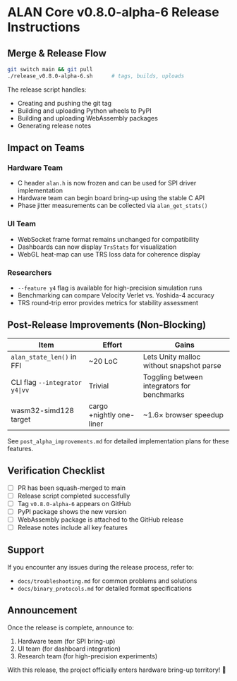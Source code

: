 # ALAN Core v0.8.0-alpha-6 Release Instructions

## Merge & Release Flow

```bash
git switch main && git pull
./release_v0.8.0-alpha-6.sh      # tags, builds, uploads
```

The release script handles:
- Creating and pushing the git tag
- Building and uploading Python wheels to PyPI
- Building and uploading WebAssembly packages
- Generating release notes

## Impact on Teams

### Hardware Team
- C header `alan.h` is now frozen and can be used for SPI driver implementation
- Hardware team can begin board bring-up using the stable C API
- Phase jitter measurements can be collected via `alan_get_stats()`

### UI Team
- WebSocket frame format remains unchanged for compatibility
- Dashboards can now display `TrsStats` for visualization
- WebGL heat-map can use TRS loss data for coherence display

### Researchers
- `--feature y4` flag is available for high-precision simulation runs
- Benchmarking can compare Velocity Verlet vs. Yoshida-4 accuracy
- TRS round-trip error provides metrics for stability assessment

## Post-Release Improvements (Non-Blocking)

| Item | Effort | Gains |
|------|--------|-------|
| `alan_state_len()` in FFI | ~20 LoC | Lets Unity malloc without snapshot parse |
| CLI flag `--integrator y4\|vv` | Trivial | Toggling between integrators for benchmarks |
| wasm32-simd128 target | cargo +nightly one-liner | ~1.6× browser speedup |

See `post_alpha_improvements.md` for detailed implementation plans for these features.

## Verification Checklist

- [ ] PR has been squash-merged to main
- [ ] Release script completed successfully
- [ ] Tag `v0.8.0-alpha-6` appears on GitHub
- [ ] PyPI package shows the new version
- [ ] WebAssembly package is attached to the GitHub release
- [ ] Release notes include all key features

## Support

If you encounter any issues during the release process, refer to:
- `docs/troubleshooting.md` for common problems and solutions
- `docs/binary_protocols.md` for detailed format specifications

## Announcement

Once the release is complete, announce to:
1. Hardware team (for SPI bring-up)
2. UI team (for dashboard integration)
3. Research team (for high-precision experiments)

With this release, the project officially enters hardware bring-up territory! 🚀
